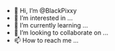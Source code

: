 - 👋 Hi, I’m @BlackPixxy
- 👀 I’m interested in ...
- 🌱 I’m currently learning ...
- 💞️ I’m looking to collaborate on ...
- 📫 How to reach me ...

<!---
BlackPixxy/BlackPixxy is a ✨ special ✨ repository because its `README.md` (this file) appears on your GitHub profile.
You can click the Preview link to take a look at your changes.
--->
